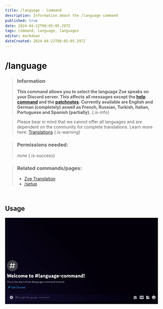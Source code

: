```yaml
---
title: /language - Command
description: Information about the /language command
published: true
date: 2024-04-22T08:05:05.297Z
tags: command, language, languages
editor: markdown
dateCreated: 2024-04-22T08:05:05.297Z
---
```


# /language

>### Information
>**This command allows you to select the language Zoe speaks on your Discord server. This affects all messages except the [help command](/en/commands/important/help) and the [patchnotes](/en/commands/other/patchNotes).
Currently available are English and German (completely) aswell as French, Russian, Turkish, Italian, Portuguese and Spanish (partially).**
>{.is-info}

>Please bear in mind that we cannot offer all languages and are dependent on the community for complete translations. Learn more here: [Translations](https://wiki.zoe-discord-bot.ch/en/translation)
>{.is-warning}

>### Permissions needed:
>*none*
>{.is-success}

>### Related commands/pages:
>-   [Zoe Translation](/en/translation/)
>-   [/setup](/en/commands/important/setup/)

<br>

## Usage

![](/new_language.gif)